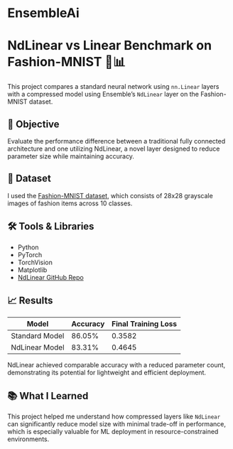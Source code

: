 # EnsembleAi
# NdLinear vs Linear Benchmark on Fashion-MNIST 👟📊

This project compares a standard neural network using `nn.Linear` layers with a compressed model using Ensemble’s `NdLinear` layer on the Fashion-MNIST dataset.

## 📌 Objective
Evaluate the performance difference between a traditional fully connected architecture and one utilizing NdLinear, a novel layer designed to reduce parameter size while maintaining accuracy.

## 🧠 Dataset
I used the [Fashion-MNIST dataset](https://github.com/zalandoresearch/fashion-mnist), which consists of 28x28 grayscale images of fashion items across 10 classes.

## 🛠️ Tools & Libraries
- Python
- PyTorch
- TorchVision
- Matplotlib
- [NdLinear GitHub Repo](https://github.com/ensemble-core/NdLinear)

## 📈 Results

| Model          | Accuracy | Final Training Loss |
|----------------|----------|---------------------|
| Standard Model | 86.05%   | 0.3582              |
| NdLinear Model | 83.31%   | 0.4645              |

NdLinear achieved comparable accuracy with a reduced parameter count, demonstrating its potential for lightweight and efficient deployment.

## 📚 What I Learned
This project helped me understand how compressed layers like `NdLinear` can significantly reduce model size with minimal trade-off in performance, which is especially valuable for ML deployment in resource-constrained environments.


